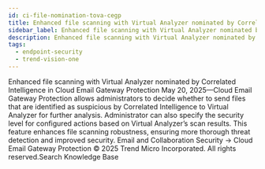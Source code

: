```yaml
---
id: ci-file-nomination-tova-cegp
title: Enhanced file scanning with Virtual Analyzer nominated by Correlated Intelligence in Cloud Email Gateway Protection
sidebar_label: Enhanced file scanning with Virtual Analyzer nominated by Correlated Intelligence in Cloud Email Gateway Protection
description: Enhanced file scanning with Virtual Analyzer nominated by Correlated Intelligence in Cloud Email Gateway Protection
tags:
  - endpoint-security
  - trend-vision-one
---
```


 Enhanced file scanning with Virtual Analyzer nominated by Correlated Intelligence in Cloud Email Gateway Protection May 20, 2025—Cloud Email Gateway Protection allows administrators to decide whether to send files that are identified as suspicious by Correlated Intelligence to Virtual Analyzer for further analysis. Administrator can also specify the security level for configured actions based on Virtual Analyzer’s scan results. This feature enhances file scanning robustness, ensuring more thorough threat detection and improved security. Email and Collaboration Security → Cloud Email Gateway Protection © 2025 Trend Micro Incorporated. All rights reserved.Search Knowledge Base